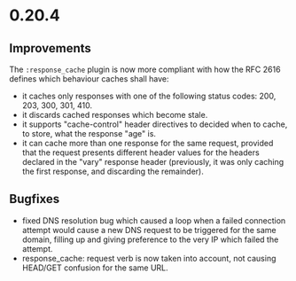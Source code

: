 # 0.20.4

## Improvements

The `:response_cache` plugin is now more compliant with how the RFC 2616 defines which behaviour caches shall have:

* it caches only responses with one of the following status codes: 200, 203, 300, 301, 410.
* it discards cached responses which become stale.
* it supports "cache-control" header directives to decided when to cache, to store, what the response "age" is.
* it can cache more than one response for the same request, provided that the request presents different header values for the headers declared in the "vary" response header (previously, it was only caching the first response, and discarding the remainder).



## Bugfixes

* fixed DNS resolution bug which caused a loop when a failed connection attempt would cause a new DNS request to be triggered for the same domain, filling up and giving preference to the very IP which failed the attempt.
* response_cache: request verb is now taken into account, not causing HEAD/GET confusion for the same URL.